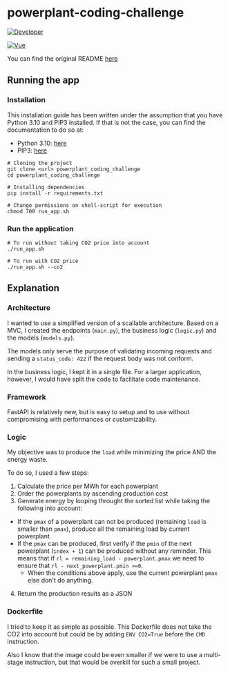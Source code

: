 # powerplant-coding-challenge

[![Developer](https://img.shields.io/badge/Developer-Maxime Wattez-informational?style=for-the-badge =GitHub =white)](https://github.com/Nootaku)

[![Vue](https://img.shields.io/badge/Framework-FastAPI-009688?style=for-the-badge&logo=FastAPI&logoColor=#009688)](https://vuejs.org/)

You can find the original README [here](documentation/README.md)

## Running the app

### Installation

This installation guide has been written under the assumption that you have Python 3.10 and PIP3 installed. If that is not the case, you can find the documentation to do so at:

- Python 3.10: [here](https://www.python.org/downloads/)
- PIP3: [here](https://pip.pypa.io/en/stable/)

```shell
# Cloning the project
git clone <url> powerplant_coding_challenge
cd powerplant_coding_challenge

# Installing dependencies
pip install -r requirements.txt

# Change permissions on shell-script for execution
chmod 700 run_app.sh
```

### Run the application

```shell
# To run without taking CO2 price into account
./run_app.sh

# To run with CO2 price
./run_app.sh --co2
```

## Explanation

### Architecture

I wanted to use a simplified version of a scallable architecture. Based on a MVC, I created the endpoints (`main.py`), the business logic (`logic.py`) and the models (`models.py`).

The models only serve the purpose of validating incoming requests and sending a `status_code: 422` if the request body was not conform.

In the business logic, I kept it in a single file. For a larger application, however, I would have split the code to facilitate code maintenance.

### Framework

FastAPI is relatively new, but is easy to setup and to use without compromising with performances or customizability.

### Logic

My objective was to produce the `load` while minimizing the price AND the energy waste.

To do so, I used a few steps:

1. Calculate the price per MWh for each powerplant
2. Order the powerplants by ascending production cost
3. Generate energy by looping throught the sorted list while taking the following into account:

- If the `pmax` of a powerplant can not be produced (remaining `load` is smaller than `pmax`), produce all the remaining load by current powerplant.
- If the `pmax` can be produced, first verify if the `pmin` of the next powerplant (`index + 1`) can be produced without any reminder. This means that if `rl = remaining_load - powerplant.pmax` we need to ensure that `rl - next_powerplant.pmin >=0`.
  - When the conditions above apply, use the current powerplant `pmax` else don't do anything.

4. Return the production results as a JSON

### Dockerfile

I tried to keep it as simple as possible.
This Dockerfile does not take the CO2 into account but could be by adding `ENV CO2=True` before the `CMD` instruction.

Also I know that the image could be even smaller if we were to use a multi-stage instruction, but that would be overkill for such a small project.
